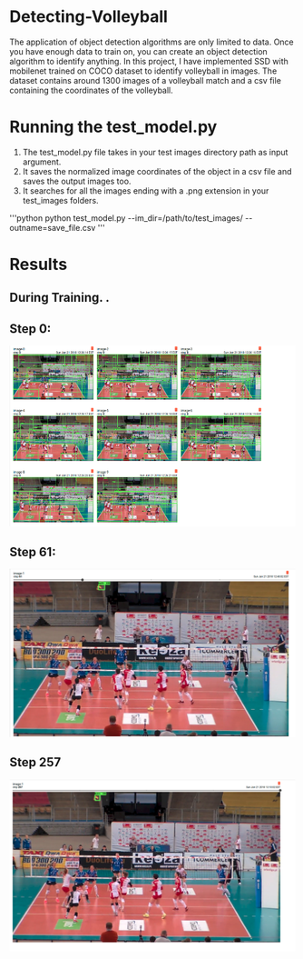 # Detecting-Volleyball



The application of object detection algorithms are only limited to data. Once you have enough data to train on, you can create an object detection algorithm to identify anything. In this project, I have implemented SSD with mobilenet trained on COCO dataset to identify volleyball in images. The dataset contains around 1300 images of a volleyball match and a csv file containing the coordinates of the volleyball. 

# Running the test_model.py

1. The test_model.py file takes in your test images directory path as input argument.
2. It saves the normalized image coordinates of the object in a csv file and saves the output images too.
3. It searches for all the images ending with a .png extension in your test_images folders. 

'''python 
python test_model.py --im_dir=/path/to/test_images/ --outname=save_file.csv
'''


# Results

## During Training. .

## Step 0:

![alt text](https://raw.githubusercontent.com/shreyas0906/Detecting-Volleyball/master/SSD_initial.png)

## Step 61:

![alt text](https://raw.githubusercontent.com/shreyas0906/Detecting-Volleyball/master/SSD-61.png)

## Step 257

![alt text](https://raw.githubusercontent.com/shreyas0906/Detecting-Volleyball/master/SSD-257.png)

